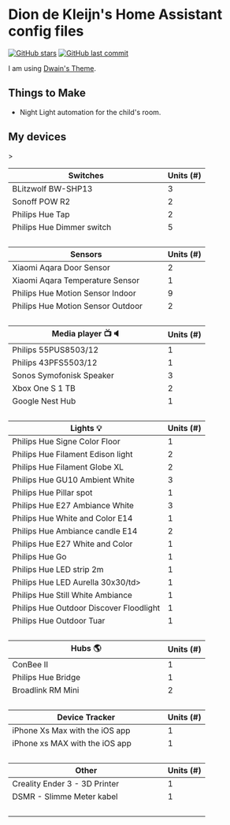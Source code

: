 # Dion de Kleijn's Home Assistant config files

[![GitHub stars](https://img.shields.io/github/stars/diondk/home-assistant-config.svg?style=plasticr)](https://github.com/diondk/home-assistant-config/stargazers)
[![GitHub last commit](https://img.shields.io/github/last-commit/diondk/home-assistant-config.svg?style=plasticr)](https://github.com/diondk/home-assistant-config/commits/master)

I am using  [Dwain's Theme](https://github.com/dwainscheeren/lovelace-dwains-theme).

## Things to Make
* Night Light automation for the child's room. 


## My devices
<table>
    <thead>
        <tr>
            <th>Switches</th>
            <th>Units (#)</th>
        </tr>
    </thead>
    <tbody>
        <tr>
            <td>BLitzwolf BW-SHP13</td>
            <td>3</td>
        </tr>
        <tr>
            <td>Sonoff POW R2</td>
            <td>2</td>>
        </tr>
        <tr>
            <td>Philips Hue Tap</td>
            <td>2</td>
        </tr>
        <tr>
            <td>Philips Hue Dimmer switch</td>
            <td>5</td>
        </tr>
        <tr>
            <td>&nbsp;</td>
            <td>&nbsp;</td>
        </tr>
    </tbody>
    <thead>
        <tr>
            <th>Sensors</th>
            <th>Units (#)</th>
        </tr>
    </thead>
    <tbody>
        <tr>
            <td>Xiaomi Aqara Door Sensor</td>
            <td>2</td>
        </tr>
        <tr>
            <td>Xiaomi Aqara Temperature Sensor</td>
            <td>1</td>
        </tr>
        <tr>
            <td>Philips Hue Motion Sensor Indoor</td>
            <td>9</td>
        </tr>
        <tr>
            <td>Philips Hue Motion Sensor Outdoor</td>
            <td>2</td>
        </tr>
        <tr>
            <td>&nbsp;</td>
            <td>&nbsp;</td>
        </tr>
    </tbody>
    <thead>
        <tr>
            <th>Media player 📺🔈</th>
            <th>Units (#)</th>
        </tr>
    </thead>
    <tbody>
        <tr>
            <td>Philips 55PUS8503/12</td>
            <td>1</td>
        </tr>
        <tr>
            <td>Philips 43PFS5503/12</td>
            <td>1</td>
        </tr>
        <tr>
            <td>Sonos Symofonisk Speaker </td>
            <td>3</td>
        </tr>
        <tr>
            <td>Xbox One S 1 TB </td>
            <td>2</td>
        </tr>        
        <tr>
            <td>Google Nest Hub</td>
            <td>1</td>
        </tr>
        <tr>
            <td>&nbsp;</td>
            <td>&nbsp;</td>
        </tr>
    </tbody>
    <thead>
        <tr>
            <th>Lights 💡</th>
            <th>Units (#)</th>
        </tr>
    </thead>
    <tbody>
        <tr>
            <td>Philips Hue Signe Color Floor</td>
            <td>1</td>
        </tr>
        <tr>
            <td>Philips Hue Filament Edison light</td>
            <td>2</td>
        </tr>
        <tr>
            <td>Philips Hue Filament Globe XL</td>
            <td>2</td>
        </tr>     
        <tr>
            <td>Philips Hue GU10 Ambient White</td>
            <td>3</td>
        </tr>              
        <tr>
            <td>Philips Hue Pillar spot</td>
            <td>1</td>
        </tr>
        <tr>
            <td>Philips Hue E27 Ambiance White</td>
            <td>3</td>
        </tr>
        <tr>
            <td>Philips Hue White and Color E14 </td>
            <td>1</td>
        </tr>
        <tr>
            <td>Philips Hue Ambiance candle E14 </td>
            <td>2</td>
        </tr>
        <tr>
            <td>Philips Hue E27 White and Color</td>
            <td>1</td>
        </tr>
        <tr>
            <td>Philips Hue Go</td>
            <td>1</td>
        </tr>
        <tr>
            <td>Philips Hue LED strip 2m</td>
            <td>1</td>
        </tr>
        <tr>
            <td>Philips Hue LED Aurella 30x30/td>
            <td>1</td>
        </tr>
        <tr>
            <td>Philips Hue Still White  Ambiance</td>
            <td>1</td>
        </tr> 
        <tr>
            <td>Philips Hue Outdoor Discover Floodlight</td>
            <td>1</td>
        </tr>
        <tr>
            <td>Philips Hue Outdoor Tuar</td>
            <td>1</td>
        </tr>             
        <tr>
            <td>&nbsp;</td>
            <td>&nbsp;</td>
        </tr>
    </tbody>
    <thead>
        <tr>
            <th>Hubs 🌎</th>
            <th>Units (#)</th>
        </tr>
    </thead>
    <tbody>
        <tr>
            <td>ConBee II</td>
            <td>1</td>
        </tr>
        <tr>
            <td>Philips Hue Bridge</td>
            <td>1</td>
        </tr>
        <tr>
            <td>Broadlink RM Mini</td>
            <td>2</td>
        </tr>        
        <tr>
            <td>&nbsp;</td>
            <td>&nbsp;</td>
        </tr>
    </tbody>
    <thead>
        <tr>
            <th>Device Tracker</th>
            <th>Units (#)</th>
        </tr>
    </thead>
    <tbody>
        <tr>
            <td>iPhone Xs Max with the iOS app</td>
            <td>1</td>
        </tr>
        <tr>
            <td>iPhone xs MAX with the iOS app</td>
            <td>1</td>
        </tr>
        <tr>
            <td>&nbsp;</td>
            <td>&nbsp;</td>
        </tr>
    </tbody>
    <thead>
        <tr>
            <th>Other</th>
            <th>Units (#)</th>
        </tr>
    </thead>
    <tbody>
        <tr>
            <td>Creality Ender 3 - 3D Printer</td>
            <td>1</td>
        </tr>
        <tr>
            <td>DSMR - Slimme Meter kabel</td>
            <td>1</td>
        </tr>
        <tr>
            <td>&nbsp;</td>
            <td>&nbsp;</td>
        </tr>
    </tbody>
    </thead>
</table>
